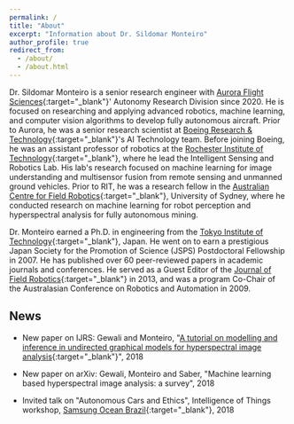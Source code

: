 ```yaml
---
permalink: /
title: "About"
excerpt: "Information about Dr. Sildomar Monteiro"
author_profile: true
redirect_from: 
  - /about/
  - /about.html
---
```


Dr. Sildomar Monteiro is a senior research engineer with [Aurora Flight Sciences](http://www.aurora.aero/){:target="_blank"}' Autonomy Research Division since 2020. He is focused on researching and applying advanced robotics, machine learning, and computer vision algorithms to develop fully autonomous aircraft. Prior to Aurora, he was a senior research scientist at [Boeing Research & Technology](https://www.boeing.com/innovation/){:target="_blank"}'s AI Technology team. Before joining Boeing, he was an assistant professor of robotics at the [Rochester Institute of Technology](https://www.rit.edu/kgcoe/electrical/){:target="_blank"}, where he lead the Intelligent Sensing and Robotics Lab. His lab's research focused on machine learning for image understanding and multisensor fusion from remote sensing and unmanned ground vehicles. Prior to RIT, he was a research fellow in the [Australian Centre for Field Robotics](https://sydney.edu.au/engineering/our-research/robotics-and-intelligent-systems/australian-centre-for-field-robotics.html){:target="_blank"}, University of Sydney, where he conducted research on machine learning for robot perception and hyperspectral analysis for fully autonomous mining.

Dr. Monteiro earned a Ph.D. in engineering from the [Tokyo Institute of Technology](https://www.titech.ac.jp/english/){:target="_blank"}, Japan. He went on to earn a prestigious Japan Society for the Promotion of Science (JSPS) Postdoctoral Fellowship in 2007. He has published over 60 peer-reviewed papers in academic journals and conferences. He served as a Guest Editor of the [Journal of Field Robotics](https://onlinelibrary.wiley.com/journal/15564967){:target="_blank"} in 2013, and was a program Co-Chair of the Australasian Conference on Robotics and Automation in 2009. 

## News

* New paper on IJRS: Gewali and Monteiro, "[A tutorial on modelling and inference in undirected graphical models for hyperspectral image analysis](https://www.tandfonline.com/doi/abs/10.1080/01431161.2018.1465614){:target="_blank"}", 2018

* New paper on arXiv: Gewali, Monteiro and Saber, "Machine learning based hyperspectral image analysis: a survey", 2018

* Invited talk on "Autonomous Cars and Ethics", Intelligence of Things workshop, [Samsung Ocean Brazil](http://oceanbrasil.com/){:target="_blank"}, 2018
